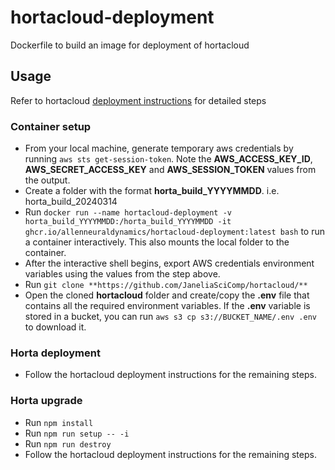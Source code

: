 # hortacloud-deployment

Dockerfile to build an image for deployment of hortacloud

## Usage
Refer to hortacloud [deployment instructions](https://hortacloud.janelia.org/docs/administration/aws/deployment/) for detailed steps
### Container setup
- From your local machine, generate temporary aws credentials by running `aws sts get-session-token`. Note the **AWS_ACCESS_KEY_ID**, **AWS_SECRET_ACCESS_KEY** and **AWS_SESSION_TOKEN** values from the output.
- Create a folder with the format **horta_build_YYYYMMDD**. i.e. horta_build_20240314 
- Run `docker run --name hortacloud-deployment -v horta_build_YYYYMMDD:/horta_build_YYYYMMDD -it ghcr.io/allenneuraldynamics/hortacloud-deployment:latest bash` to run a container interactively. This also mounts the local folder to the container. 
- After the interactive shell begins, export AWS credentials environment variables using the values from the step above.
- Run `git clone **https://github.com/JaneliaSciComp/hortacloud/**`
- Open the cloned **hortacloud** folder and create/copy the **.env** file that contains all the required environment variables. If the **.env** variable is stored in a bucket, you can run `aws s3 cp s3://BUCKET_NAME/.env .env` to download it.
### Horta deployment
- Follow the hortacloud deployment instructions for the remaining steps.
### Horta upgrade
- Run `npm install`
- Run `npm run setup -- -i`
- Run `npm run destroy`
- Follow the hortacloud deployment instructions for the remaining steps.
